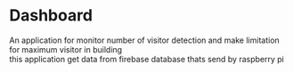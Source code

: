 # Dashboard
An application for monitor number of visitor detection and make limitation for maximum visitor in building  
this application get data from firebase database thats send by raspberry pi 

